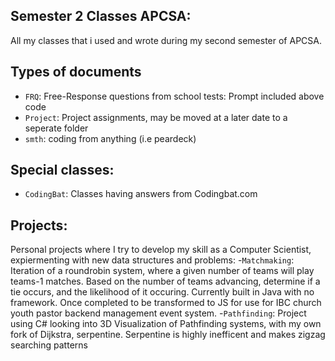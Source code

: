 ## Semester 2 Classes APCSA:

All my classes that i used and wrote during my second semester of APCSA.

## Types of documents

- `FRQ`: Free-Response questions from school tests: Prompt included above code
- `Project`: Project assignments, may be moved at a later date to a seperate folder
- `smth`: coding from anything (i.e peardeck)

## Special classes:

- `CodingBat`: Classes having answers from Codingbat.com

## Projects:
Personal projects where I try to develop my skill as a Computer Scientist, expiermenting with new data structures and problems:
-`Matchmaking`: Iteration of a roundrobin system, where a given number of teams will play teams-1 matches. Based on the number of teams advancing, determine if a tie occurs, and the likelihood of it occuring. Currently built in Java with no framework. Once completed to be transformed to JS for use for IBC church youth pastor backend management event system.
-`Pathfinding`: Project using C# looking into 3D Visualization of Pathfinding systems, with my own fork of Dijkstra, serpentine. Serpentine is highly inefficent and makes zigzag searching patterns
